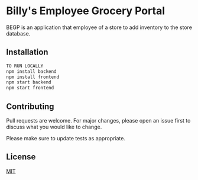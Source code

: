 # Billy's Employee Grocery Portal

BEGP is an application that employee of a store to add inventory to the store database.

## Installation


```bash
TO RUN LOCALLY
npm install backend
npm install frontend
npm start backend
npm start frontend 
```


## Contributing
Pull requests are welcome. For major changes, please open an issue first to discuss what you would like to change.

Please make sure to update tests as appropriate.

## License
[MIT](https://choosealicense.com/licenses/mit/)
